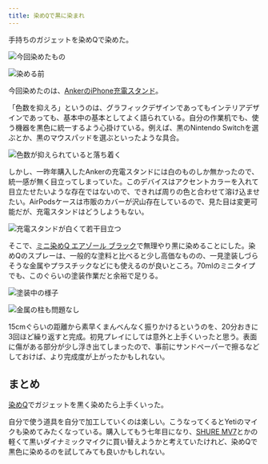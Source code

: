 ```yaml
---
title: 染めQで黒に染まれ
---
```

手持ちのガジェットを染めQで染めた。

![](https://lh6.googleusercontent.com/rmjjamQi3JMArj7UZ5XUuoTA8CFhf4VgvZH4VRF2MlbD501rhOw2t0NHIKpEpB9nfddIh7t-SiGjSH6-Yc6uXJET6Qwor-4Bj7nXpkL-1mtoIV99_z-oSvOvDXIzroDTqFlevyKQDVy9I_xFxUP-1Q "今回染めたもの")

![](https://lh4.googleusercontent.com/XhPoBag4iR2IN-fR4eiY5rfyQLHVcrJHbTHOSlhWacMctWz6J53hfvkTdPoEsdC20w7P5VdMIChNYgl6q_LvhEF0G5l2RMl406rg7zC3X4R7WiqXttxJGZ9CEh1_xqrvLzZjtP1FsRUztTNPtoYbGw "染める前")

今回染めたのは、[AnkerのiPhone充電スタンド](https://r7kamura.com/articles/2021-09-06-anker-iphone-stand)。

「色数を抑えろ」というのは、グラフィックデザインであってもインテリアデザインであっても、基本中の基本としてよく語られている。自分の作業机でも、使う機器を黒色に統一するよう心掛けている。例えば、黒のNintendo Switchを選ぶとか、黒のマウスパッドを選ぶといったような具合。

![](https://lh4.googleusercontent.com/mmW3L36LPpUQ2JZ34mAM0a4lAdoy_4ICfUA8JbAlp23KasmuyPB4UtH95rcYgHoiFfIFAOnk-yAWVujK5EtAdnnot4ENKqTWxhIT45aAvdTypiMvft3VeFcufBv5gAwQMNCKg-DiSgveaEn_g715GA "色数が抑えられていると落ち着く")

しかし、一昨年購入したAnkerの充電スタンドには白のものしか無かったので、統一感が無く目立ってしまっていた。このデバイスはアクセントカラーを入れて目立たせたいような存在ではないので、できれば周りの色と合わせて溶け込ませたい。AirPodsケースは市販のカバーが沢山存在しているので、見た目は変更可能だが、充電スタンドはどうしようもない。

![](https://lh6.googleusercontent.com/4jWNXFJBUuRxlcOAt0CcCnnusCix5E2FHenlO38PSWaaezYEbjNvngW4aKoNEPYq72BBlwL9dtStuuZIx9XfYDwUcxIWPnFLRAm4ENWwJPSaUNDDSiDTpeOYGBUAIGXVov4xDIsmVCJFamqus-1RZg "充電スタンドが白くて若干目立つ")

そこで、[ミニ染めQ エアゾール ブラック](https://www.amazon.co.jp/dp/B003QMFUKO)で無理やり黒に染めることにした。染めQのスプレーは、一般的な塗料と比べると少し高価なものの、一見塗装しづらそうな金属やプラスチックなどにも使えるのが良いところ。70mlのミニタイプでも、このぐらいの塗装作業だと余裕で足りる。

![](https://lh6.googleusercontent.com/eVroV8gAbIg0Dabzq544iLlune0_iVYLqrc9vsu9s7IWZRDTYq2DLd8bO_yNGuvQk4fQj5LLuieB-Oi9hVAXF4uJ1EDQaA9gIpfxHvDJp5IhC_BMHULgB5v07FcYZLhtEVCuxnwGnRxwEFINCD_4Ug "塗装中の様子")

![](https://lh3.googleusercontent.com/xSgigIBbkNn1gFHj8vkUKENAgQjKGUaxIjf7wIz6z-WGsYt16aUO4mr-Php91i7Ka2IPIEULR4LOzlqIb52byBRtcmhkVKGH6L8s5m7IDFlkJ9AGtLhKZkoLhqIqtGmzhVnlsbyv1n4w4IEjHQlGcw "金属の柱も問題なし")

15cmぐらいの距離から素早くまんべんなく振りかけるというのを、20分おきに3回ほど繰り返すと完成。初見プレイにしては意外と上手くいったと思う。表面に傷がある部分が少し浮き出てしまったので、事前にサンドペーパーで擦るなどしておけば、より完成度が上がったかもしれない。

まとめ
---

[染めQ](https://www.amazon.co.jp/dp/B003QMFUKO)でガジェットを黒く染めたら上手くいった。

自分で使う道具を自分で加工していくのは楽しい。こうなってくるとYetiのマイクも染めてみたくなっている。購入してもう七年目になり、[SHURE MV7](https://www.amazon.co.jp/dp/B08KY7G1GV)とかの軽くて黒いダイナミックマイクに買い替えようかと考えていたけれど、染めQで黒色に染めるのを試してみても良いかもしれない。
